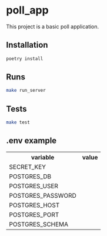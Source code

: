 # poll_app

This project is a basic poll application.

## Installation

````bash
poetry install
````

## Runs

````bash
make run_server
````

## Tests

````bash
make test
````

## .env example

<table>
    <tr>
        <th>variable</th>
        <th>value</th>
    </tr>
    <tr>
        <td>SECRET_KEY</td><td></td>
    </tr>
    <tr>
        <td>POSTGRES_DB</td><td></td>
    </tr>
    <tr>
        <td>POSTGRES_USER</td><td></td>
    </tr>
    <tr>
        <td>POSTGRES_PASSWORD</td><td></td>
    </tr>
    <tr>
        <td>POSTGRES_HOST</td><td></td>
    </tr>
    <tr>
        <td>POSTGRES_PORT</td><td></td>
    </tr>
    <tr>
        <td>POSTGRES_SCHEMA</td><td></td>
    </tr>
</table>